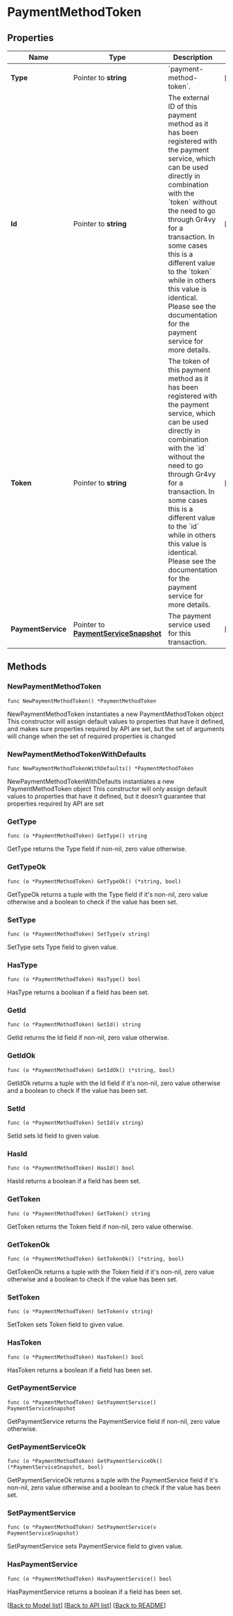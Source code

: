 # PaymentMethodToken

## Properties

Name | Type | Description | Notes
------------ | ------------- | ------------- | -------------
**Type** | Pointer to **string** | &#x60;payment-method-token&#x60;. | [optional] 
**Id** | Pointer to **string** | The external ID of this payment method as it has been registered with the payment service, which can be used directly in combination with the &#x60;token&#x60; without the need to go through Gr4vy for a transaction.  In some cases this is a different value to the &#x60;token&#x60; while in others this value is identical. Please see the documentation for the payment service for more details. | [optional] 
**Token** | Pointer to **string** | The token of this payment method as it has been registered with the payment service, which can be used directly in combination with the &#x60;id&#x60; without the need to go through Gr4vy for a transaction.  In some cases this is a different value to the &#x60;id&#x60; while in others this value is identical. Please see the documentation for the payment service for more details. | [optional] 
**PaymentService** | Pointer to [**PaymentServiceSnapshot**](PaymentService--Snapshot.md) | The payment service used for this transaction. | [optional] 

## Methods

### NewPaymentMethodToken

`func NewPaymentMethodToken() *PaymentMethodToken`

NewPaymentMethodToken instantiates a new PaymentMethodToken object
This constructor will assign default values to properties that have it defined,
and makes sure properties required by API are set, but the set of arguments
will change when the set of required properties is changed

### NewPaymentMethodTokenWithDefaults

`func NewPaymentMethodTokenWithDefaults() *PaymentMethodToken`

NewPaymentMethodTokenWithDefaults instantiates a new PaymentMethodToken object
This constructor will only assign default values to properties that have it defined,
but it doesn't guarantee that properties required by API are set

### GetType

`func (o *PaymentMethodToken) GetType() string`

GetType returns the Type field if non-nil, zero value otherwise.

### GetTypeOk

`func (o *PaymentMethodToken) GetTypeOk() (*string, bool)`

GetTypeOk returns a tuple with the Type field if it's non-nil, zero value otherwise
and a boolean to check if the value has been set.

### SetType

`func (o *PaymentMethodToken) SetType(v string)`

SetType sets Type field to given value.

### HasType

`func (o *PaymentMethodToken) HasType() bool`

HasType returns a boolean if a field has been set.

### GetId

`func (o *PaymentMethodToken) GetId() string`

GetId returns the Id field if non-nil, zero value otherwise.

### GetIdOk

`func (o *PaymentMethodToken) GetIdOk() (*string, bool)`

GetIdOk returns a tuple with the Id field if it's non-nil, zero value otherwise
and a boolean to check if the value has been set.

### SetId

`func (o *PaymentMethodToken) SetId(v string)`

SetId sets Id field to given value.

### HasId

`func (o *PaymentMethodToken) HasId() bool`

HasId returns a boolean if a field has been set.

### GetToken

`func (o *PaymentMethodToken) GetToken() string`

GetToken returns the Token field if non-nil, zero value otherwise.

### GetTokenOk

`func (o *PaymentMethodToken) GetTokenOk() (*string, bool)`

GetTokenOk returns a tuple with the Token field if it's non-nil, zero value otherwise
and a boolean to check if the value has been set.

### SetToken

`func (o *PaymentMethodToken) SetToken(v string)`

SetToken sets Token field to given value.

### HasToken

`func (o *PaymentMethodToken) HasToken() bool`

HasToken returns a boolean if a field has been set.

### GetPaymentService

`func (o *PaymentMethodToken) GetPaymentService() PaymentServiceSnapshot`

GetPaymentService returns the PaymentService field if non-nil, zero value otherwise.

### GetPaymentServiceOk

`func (o *PaymentMethodToken) GetPaymentServiceOk() (*PaymentServiceSnapshot, bool)`

GetPaymentServiceOk returns a tuple with the PaymentService field if it's non-nil, zero value otherwise
and a boolean to check if the value has been set.

### SetPaymentService

`func (o *PaymentMethodToken) SetPaymentService(v PaymentServiceSnapshot)`

SetPaymentService sets PaymentService field to given value.

### HasPaymentService

`func (o *PaymentMethodToken) HasPaymentService() bool`

HasPaymentService returns a boolean if a field has been set.


[[Back to Model list]](../README.md#documentation-for-models) [[Back to API list]](../README.md#documentation-for-api-endpoints) [[Back to README]](../README.md)


